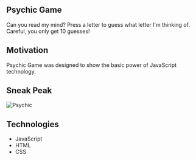 
## Psychic Game
Can you read my mind? Press a letter to guess what letter I'm thinking of. Careful, you only get 10 guesses!

## Motivation
Psychic Game was designed to show the basic power of JavaScript technology.
  
## Sneak Peak
![Psychic](https://user-images.githubusercontent.com/53287044/74380058-16c2da80-4da6-11ea-8333-d69e4f275417.jpg)

## Technologies
* JavaScript 
* HTML 
* CSS


